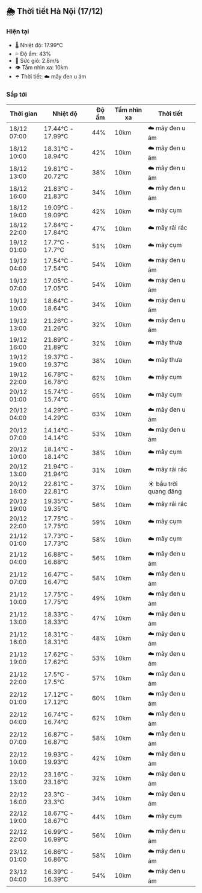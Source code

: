 ## 🌦️ Thời tiết Hà Nội (17/12)

### Hiện tại

- 🌡️ Nhiệt độ: 17.99℃
- 💦 Độ ẩm: 43%
- 💨 Sức gió: 2.8m/s
- 👁️ Tầm nhìn xa: 10km
- ☂️ Thời tiết: ☁️ mây đen u ám

### Sắp tới

| Thời gian | Nhiệt độ | Độ ẩm | Tầm nhìn xa | Thời tiết |
| --- | --- | --- | --- | --- |
| 18/12 07:00 | 17.44℃ - 17.99℃ | 44% | 10km | ☁️ mây đen u ám |
| 18/12 10:00 | 18.31℃ - 18.94℃ | 42% | 10km | ☁️ mây đen u ám |
| 18/12 13:00 | 19.81℃ - 20.72℃ | 38% | 10km | ☁️ mây đen u ám |
| 18/12 16:00 | 21.83℃ - 21.83℃ | 34% | 10km | ☁️ mây đen u ám |
| 18/12 19:00 | 19.09℃ - 19.09℃ | 42% | 10km | ☁️ mây cụm |
| 18/12 22:00 | 17.84℃ - 17.84℃ | 47% | 10km | ☁️ mây rải rác |
| 19/12 01:00 | 17.7℃ - 17.7℃ | 51% | 10km | ☁️ mây cụm |
| 19/12 04:00 | 17.54℃ - 17.54℃ | 54% | 10km | ☁️ mây đen u ám |
| 19/12 07:00 | 17.05℃ - 17.05℃ | 54% | 10km | ☁️ mây đen u ám |
| 19/12 10:00 | 18.64℃ - 18.64℃ | 34% | 10km | ☁️ mây đen u ám |
| 19/12 13:00 | 21.26℃ - 21.26℃ | 32% | 10km | ☁️ mây đen u ám |
| 19/12 16:00 | 21.89℃ - 21.89℃ | 32% | 10km | ☁️ mây thưa |
| 19/12 19:00 | 19.37℃ - 19.37℃ | 38% | 10km | ☁️ mây thưa |
| 19/12 22:00 | 16.78℃ - 16.78℃ | 62% | 10km | ☁️ mây cụm |
| 20/12 01:00 | 15.74℃ - 15.74℃ | 65% | 10km | ☁️ mây cụm |
| 20/12 04:00 | 14.29℃ - 14.29℃ | 63% | 10km | ☁️ mây đen u ám |
| 20/12 07:00 | 14.14℃ - 14.14℃ | 53% | 10km | ☁️ mây đen u ám |
| 20/12 10:00 | 18.14℃ - 18.14℃ | 38% | 10km | ☁️ mây cụm |
| 20/12 13:00 | 21.94℃ - 21.94℃ | 31% | 10km | ☁️ mây rải rác |
| 20/12 16:00 | 22.81℃ - 22.81℃ | 37% | 10km | ☀️ bầu trời quang đãng |
| 20/12 19:00 | 19.35℃ - 19.35℃ | 56% | 10km | ☁️ mây rải rác |
| 20/12 22:00 | 17.75℃ - 17.75℃ | 59% | 10km | ☁️ mây cụm |
| 21/12 01:00 | 17.73℃ - 17.73℃ | 58% | 10km | ☁️ mây cụm |
| 21/12 04:00 | 16.88℃ - 16.88℃ | 56% | 10km | ☁️ mây đen u ám |
| 21/12 07:00 | 16.47℃ - 16.47℃ | 58% | 10km | ☁️ mây đen u ám |
| 21/12 10:00 | 17.75℃ - 17.75℃ | 49% | 10km | ☁️ mây đen u ám |
| 21/12 13:00 | 18.33℃ - 18.33℃ | 47% | 10km | ☁️ mây đen u ám |
| 21/12 16:00 | 18.31℃ - 18.31℃ | 48% | 10km | ☁️ mây đen u ám |
| 21/12 19:00 | 17.62℃ - 17.62℃ | 53% | 10km | ☁️ mây đen u ám |
| 21/12 22:00 | 17.5℃ - 17.5℃ | 57% | 10km | ☁️ mây đen u ám |
| 22/12 01:00 | 17.12℃ - 17.12℃ | 60% | 10km | ☁️ mây đen u ám |
| 22/12 04:00 | 16.74℃ - 16.74℃ | 62% | 10km | ☁️ mây đen u ám |
| 22/12 07:00 | 16.87℃ - 16.87℃ | 58% | 10km | ☁️ mây đen u ám |
| 22/12 10:00 | 19.93℃ - 19.93℃ | 42% | 10km | ☁️ mây đen u ám |
| 22/12 13:00 | 23.16℃ - 23.16℃ | 32% | 10km | ☁️ mây đen u ám |
| 22/12 16:00 | 23.3℃ - 23.3℃ | 34% | 10km | ☁️ mây đen u ám |
| 22/12 19:00 | 18.67℃ - 18.67℃ | 44% | 10km | ☁️ mây cụm |
| 22/12 22:00 | 16.99℃ - 16.99℃ | 56% | 10km | ☁️ mây đen u ám |
| 23/12 01:00 | 16.86℃ - 16.86℃ | 58% | 10km | ☁️ mây đen u ám |
| 23/12 04:00 | 16.39℃ - 16.39℃ | 54% | 10km | ☁️ mây đen u ám |
